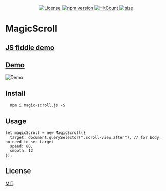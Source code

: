 <p align="center">
  <a href="https://github.com/mudin/magic-scroll/blob/master/LICENSE">
    <img src="https://img.shields.io/github/license/mudin/magic-scroll.svg" alt="License">
  </a>
  <a href="https://badge.fury.io/js/magic-scroll">
    <img src="https://badge.fury.io/js/magic-scroll.svg" alt="npm version">
  </a>
  <a href="http://hits.dwyl.io/mudin/magic-scroll">
    <img src="http://hits.dwyl.io/mudin/magic-scroll.svg" alt="HitCount">
  </a>
  <a href="https://unpkg.com/magic-scroll.js@latest/dist/MagicScroll.cjs.js">
    <img src="https://img.badgesize.io/mudin/magic-scroll/master/dist/MagicScroll.cjs.js?compression=gzip" alt="size">
  </a>
</p>

# MagicScroll

## [JS fiddle demo](https://jsfiddle.net/mudin/2nstb5pf/)
## [Demo](https://mudin.github.io/magic-scroll/)

![Demo](https://mudin.github.io/magic-scroll/magic-scroll.gif)

## Install

```
  npm i magic-scroll.js -S
```

## Usage

```
let magicScroll = new MagicScroll({
  target: document.querySelector(".scroll-view.after"), // for body, no need to set target
  speed: 80,
  smooth: 12
});
```

## License

[MIT](LICENSE).
